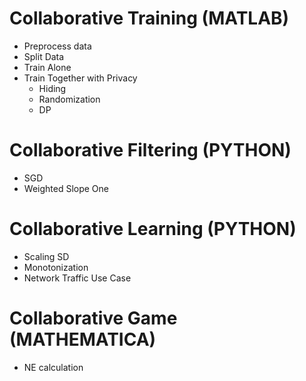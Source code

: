 # Collaborative Training (MATLAB)
- Preprocess data
- Split Data
- Train Alone
- Train Together with Privacy
  - Hiding
  - Randomization
  - DP

# Collaborative Filtering (PYTHON)
 - SGD
 - Weighted Slope One

# Collaborative Learning (PYTHON)
 - Scaling SD
 - Monotonization
 - Network Traffic Use Case
 
# Collaborative Game (MATHEMATICA)
 - NE calculation
